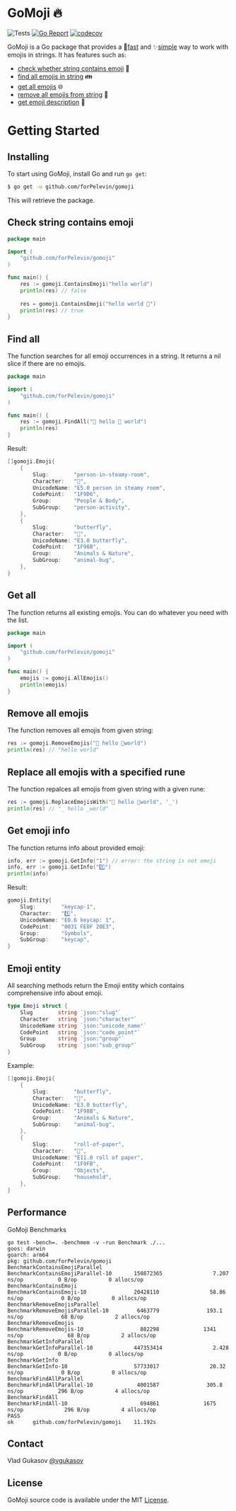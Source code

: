 # GoMoji 🔥

![Tests](https://github.com/forPelevin/gomoji/actions/workflows/tests.yml/badge.svg) [![Go Report](https://goreportcard.com/badge/github.com/forPelevin/gomoji)](https://goreportcard.com/report/github.com/forPelevin/gomoji) [![codecov](https://codecov.io/gh/forPelevin/gomoji/branch/github-actions/graph/badge.svg?token=34X68AXAMS)](https://codecov.io/gh/forPelevin/gomoji)

GoMoji is a Go package that provides a 🚀[fast](#performance) and ✨[simple](#check-string-contains-emoji) way to work with emojis in strings.
It has features such as:
 * [check whether string contains emoji](#check-string-contains-emoji) 🔎
 * [find all emojis in string](#find-all) 👪
 * [get all emojis](#get-all) 🌐
 * [remove all emojis from string](#remove-all-emojis) 🧹
 * [get emoji description](#get-emoji-info) 🧐

Getting Started
===============

## Installing

To start using GoMoji, install Go and run `go get`:

```sh
$ go get -u github.com/forPelevin/gomoji
```

This will retrieve the package.

## Check string contains emoji
```go
package main

import (
    "github.com/forPelevin/gomoji"
)

func main() {
    res := gomoji.ContainsEmoji("hello world")
    println(res) // false
    
    res = gomoji.ContainsEmoji("hello world 🤗")
    println(res) // true
}
```

## Find all
The function searches for all emoji occurrences in a string. It returns a nil slice if there are no emojis.
```go
package main

import (
    "github.com/forPelevin/gomoji"
)

func main() {
    res := gomoji.FindAll("🧖 hello 🦋 world")
    println(res)
}
```

Result:

```go
[]gomoji.Emoji{
    {
        Slug:        "person-in-steamy-room",
        Character:   "🧖",
        UnicodeName: "E5.0 person in steamy room",
        CodePoint:   "1F9D6",
        Group:       "People & Body",
        SubGroup:    "person-activity",
    },
    {
        Slug:        "butterfly",
        Character:   "🦋",
        UnicodeName: "E3.0 butterfly",
        CodePoint:   "1F98B",
        Group:       "Animals & Nature",
        SubGroup:    "animal-bug",
    },
}
```

## Get all
The function returns all existing emojis. You can do whatever you need with the list.
 ```go
 package main
 
 import (
     "github.com/forPelevin/gomoji"
 )
 
 func main() {
     emojis := gomoji.AllEmojis()
     println(emojis)
 }
 ```

## Remove all emojis

The function removes all emojis from given string:

```go
res := gomoji.RemoveEmojis("🧖 hello 🦋world")
println(res) // "hello world"
```

## Replace all emojis with a specified rune

The function repalces all emojis from given string with a given rune:

```go
res := gomoji.ReplaceEmojisWith("🧖 hello 🦋world", '_')
println(res) // "_ hello _world"
```

## Get emoji info

The function returns info about provided emoji:

```go
info, err := gomoji.GetInfo("1") // error: the string is not emoji
info, err := gomoji.GetInfo("1️⃣")
println(info)
```

Result:

```go
gomoji.Entity{
    Slug:        "keycap-1",
    Character:   "1️⃣",
    UnicodeName: "E0.6 keycap: 1",
    CodePoint:   "0031 FE0F 20E3",
    Group:       "Symbols",
    SubGroup:    "keycap",
}
```

## Emoji entity
All searching methods return the Emoji entity which contains comprehensive info about emoji.
```go
type Emoji struct {
    Slug        string `json:"slug"`
    Character   string `json:"character"`
    UnicodeName string `json:"unicode_name"`
    CodePoint   string `json:"code_point"`
    Group       string `json:"group"`
    SubGroup    string `json:"sub_group"`
}
 ```
Example:
```go
[]gomoji.Emoji{
    {
        Slug:        "butterfly",
        Character:   "🦋",
        UnicodeName: "E3.0 butterfly",
        CodePoint:   "1F98B",
        Group:       "Animals & Nature",
        SubGroup:    "animal-bug",
    },
    {
        Slug:        "roll-of-paper",
        Character:   "🧻",
        UnicodeName: "E11.0 roll of paper",
        CodePoint:   "1F9FB",
        Group:       "Objects",
        SubGroup:    "household",
    },
}
 ```

## Performance

GoMoji Benchmarks

```
go test -bench=. -benchmem -v -run Benchmark ./...
goos: darwin
goarch: arm64
pkg: github.com/forPelevin/gomoji
BenchmarkContainsEmojiParallel
BenchmarkContainsEmojiParallel-10       150872365                7.207 ns/op           0 B/op          0 allocs/op
BenchmarkContainsEmoji
BenchmarkContainsEmoji-10               20428110                58.86 ns/op            0 B/op          0 allocs/op
BenchmarkRemoveEmojisParallel
BenchmarkRemoveEmojisParallel-10         6463779               193.1 ns/op            68 B/op          2 allocs/op
BenchmarkRemoveEmojis
BenchmarkRemoveEmojis-10                  882298              1341 ns/op              68 B/op          2 allocs/op
BenchmarkGetInfoParallel
BenchmarkGetInfoParallel-10             447353414                2.428 ns/op           0 B/op          0 allocs/op
BenchmarkGetInfo
BenchmarkGetInfo-10                     57733017                20.32 ns/op            0 B/op          0 allocs/op
BenchmarkFindAllParallel
BenchmarkFindAllParallel-10              4001587               305.8 ns/op           296 B/op          4 allocs/op
BenchmarkFindAll
BenchmarkFindAll-10                       694861              1675 ns/op             296 B/op          4 allocs/op
PASS
ok      github.com/forPelevin/gomoji    11.192s
```

## Contact
Vlad Gukasov [@vgukasov](https://www.facebook.com/vgukasov)

## License

GoMoji source code is available under the MIT [License](/LICENSE).